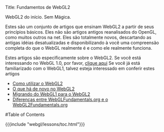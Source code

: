 Title: Fundamentos de WebGL2

WebGL2 do início. Sem Mágica.

Estes são um conjunto de artigos que ensinam WebGL2 a partir de seus princípios básicos.
Eles não são artigos antigos reanalisados do OpenGL, como muitos outros na net.
Eles são totalmente novos, descartando as antigas idéias desatualizadas e disponibilizando à você uma compreensão completa do que o WebGL realmente é e como ele realmente funciona.

Estes artigos são especificamente sobre o WebGL2.
Se você está interessando no WebGL 1.0, por favor, [clique aqui](http://webglfundamentals.org)
Se você já está familiarizado com o WebGL1, talvez esteja interessado em conferir estes artigos

<ul>
<li><a href="/webgl/lessons/webgl-getting-webgl2.html">Como utilizar o WebGL2</a></li>
<li><a href="/webgl/lessons/webgl2-whats-new.html">O que há de novo no WebGL2</a></li>
<li><a href="/webgl/lessons/webgl1-to-webgl2.html">Migrando do WebGL1 para o WebGL2</a></li>
<li><a href="/webgl/lessons/webgl1-to-webgl2-fundamentals.html">Diferenças entre WebGLFundamentals.org e o WebGL2Fundamentals.org</a></li>
</ul>

#Table of Contents

{{{include "webgl/lessons/toc.html"}}}


<!--

{{{table_of_contents}}}

-->



